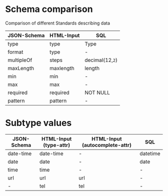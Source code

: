 # Schema comparison
Comparison of different Standards describing data



| JSON-Schema        | HTML-Input           | SQL  |
| ------------- | ------------- | ----- |
| type          | type          | Type |
| format       | type          | - |
| multipleOf    | steps         | decimal(12,`2`) |
| maxLength     | maxlength     | length |
| min     | min     | - |
| max     | max     | - |
| required     | required     | NOT NULL |
| pattern     | pattern     | - |


# Subtype values


| JSON-Schema   | HTML-Input (type-attr)  | HTML-Input (autocomplete-attr) | SQL  |
| ------------- | ----------------------- | ------------------------------ | -------- |
| date-time     | date-time               | -                              | datetime | 
| date          | date                    | -                              | date     |
| time          | time                    | -                              | -     |
| url           | url                     | url                            | -     |
| -             | tel                     | tel                            | -     |

